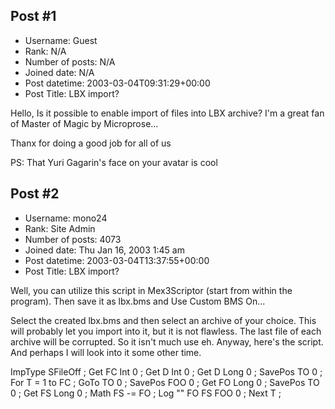 ## Post #1
- Username: Guest
- Rank: N/A
- Number of posts: N/A
- Joined date: N/A
- Post datetime: 2003-03-04T09:31:29+00:00
- Post Title: LBX import?

Hello,
Is it possible to enable import of files into LBX archive?
I'm a great fan of Master of Magic by Microprose...

Thanx for doing a good job for all of us  

PS:  That Yuri Gagarin's face on your avatar is cool
## Post #2
- Username: mono24
- Rank: Site Admin
- Number of posts: 4073
- Joined date: Thu Jan 16, 2003 1:45 am
- Post datetime: 2003-03-04T13:37:55+00:00
- Post Title: LBX import?

Well, you can utilize this script in Mex3Scriptor (start from within the program). Then save it as lbx.bms and Use Custom BMS On...

Select the created lbx.bms and then select an archive of your choice. 
This will probably let you import into it, but it is not flawless. 
The last file of each archive will be corrupted. So it isn't much use eh. 
Anyway, here's the script. And perhaps I will look into it some other time. 

ImpType SFileOff ;
Get FC Int 0 ;
Get D Int 0 ;
Get D Long 0 ;
SavePos TO 0 ;
For T = 1 to FC ;
GoTo TO 0 ;
SavePos FOO 0 ;
Get FO Long 0 ;
SavePos TO 0 ;
Get FS Long 0 ;
Math FS -= FO ;
Log "" FO FS FOO 0 ;
Next T ;
